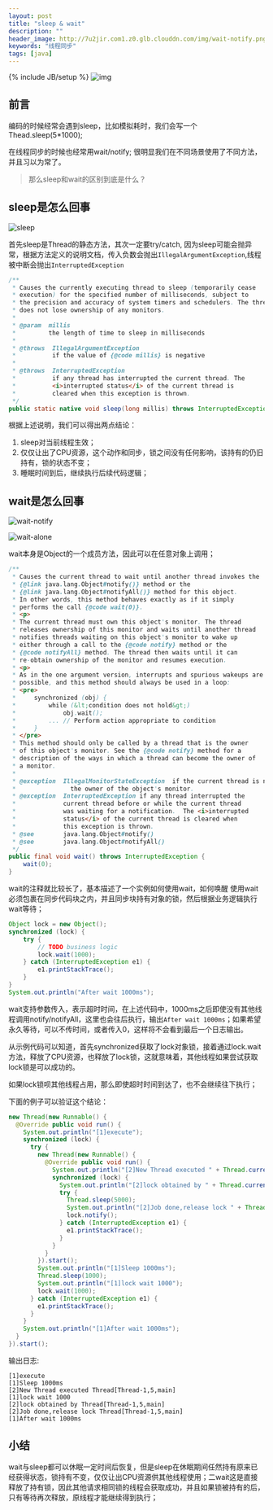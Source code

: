 ```yaml
---
layout: post
title: "sleep & wait"
description: ""
header_image: http://7u2jir.com1.z0.glb.clouddn.com/img/wait-notify.png
keywords: "线程同步"
tags: [java]
---
```

{% include JB/setup %}
![img](http://7u2jir.com1.z0.glb.clouddn.com/img/wait-notify.png)

## 前言

编码的时候经常会遇到sleep，比如模拟耗时，我们会写一个Thead.sleep(5*1000);

在线程同步的时候也经常用wait/notify; 很明显我们在不同场景使用了不同方法，并且习以为常了。

> 那么sleep和wait的区别到底是什么？


## sleep是怎么回事

![sleep](http://7u2jir.com1.z0.glb.clouddn.com/img/sleep.png)

首先sleep是Thread的静态方法，其次一定要try/catch, 因为sleep可能会抛异常，根据方法定义的说明文档，传入负数会抛出`IllegalArgumentException`,线程被中断会抛出`InterruptedException`


```java
/**
 * Causes the currently executing thread to sleep (temporarily cease
 * execution) for the specified number of milliseconds, subject to
 * the precision and accuracy of system timers and schedulers. The thread
 * does not lose ownership of any monitors.
 *
 * @param  millis
 *         the length of time to sleep in milliseconds
 *
 * @throws  IllegalArgumentException
 *          if the value of {@code millis} is negative
 *
 * @throws  InterruptedException
 *          if any thread has interrupted the current thread. The
 *          <i>interrupted status</i> of the current thread is
 *          cleared when this exception is thrown.
 */
public static native void sleep(long millis) throws InterruptedException;
```

根据上述说明，我们可以得出两点结论：

1. sleep对当前线程生效；
2. 仅仅让出了CPU资源，这个动作和同步，锁之间没有任何影响，该持有的仍旧持有，锁的状态不变；
3. 睡眠时间到后，继续执行后续代码逻辑；

## wait是怎么回事

![wait-notify](http://7u2jir.com1.z0.glb.clouddn.com/img/wait-notify.png)

![wait-alone](http://7u2jir.com1.z0.glb.clouddn.com/img/wait-alone.png)

wait本身是Object的一个成员方法，因此可以在任意对象上调用；

```java
/**
 * Causes the current thread to wait until another thread invokes the
 * {@link java.lang.Object#notify()} method or the
 * {@link java.lang.Object#notifyAll()} method for this object.
 * In other words, this method behaves exactly as if it simply
 * performs the call {@code wait(0)}.
 * <p>
 * The current thread must own this object's monitor. The thread
 * releases ownership of this monitor and waits until another thread
 * notifies threads waiting on this object's monitor to wake up
 * either through a call to the {@code notify} method or the
 * {@code notifyAll} method. The thread then waits until it can
 * re-obtain ownership of the monitor and resumes execution.
 * <p>
 * As in the one argument version, interrupts and spurious wakeups are
 * possible, and this method should always be used in a loop:
 * <pre>
 *     synchronized (obj) {
 *         while (&lt;condition does not hold&gt;)
 *             obj.wait();
 *         ... // Perform action appropriate to condition
 *     }
 * </pre>
 * This method should only be called by a thread that is the owner
 * of this object's monitor. See the {@code notify} method for a
 * description of the ways in which a thread can become the owner of
 * a monitor.
 *
 * @exception  IllegalMonitorStateException  if the current thread is not
 *               the owner of the object's monitor.
 * @exception  InterruptedException if any thread interrupted the
 *             current thread before or while the current thread
 *             was waiting for a notification.  The <i>interrupted
 *             status</i> of the current thread is cleared when
 *             this exception is thrown.
 * @see        java.lang.Object#notify()
 * @see        java.lang.Object#notifyAll()
 */
public final void wait() throws InterruptedException {
    wait(0);
}
```

wait的注释就比较长了，基本描述了一个实例如何使用wait，如何唤醒
使用wait必须包裹在同步代码块之内，并且同步块持有对象的锁，然后根据业务逻辑执行wait等待；

```java
Object lock = new Object();
synchronized (lock) {
    try {
    	// TODO business logic
        lock.wait(1000);
    } catch (InterruptedException e1) {
        e1.printStackTrace();
    }
}
System.out.println("After wait 1000ms");
```

wait支持参数传入，表示超时时间，在上述代码中，1000ms之后即使没有其他线程调用notify/notifyAll，这里也会往后执行，输出`After wait 1000ms`；如果希望永久等待，可以不传时间，或者传入0，这样将不会看到最后一个日志输出。

从示例代码可以知道，首先synchronized获取了lock对象锁，接着通过lock.wait方法，释放了CPU资源，也释放了lock锁，这就意味着，其他线程如果尝试获取lock锁是可以成功的。

如果lock锁呗其他线程占用，那么即使超时时间到达了，也不会继续往下执行；

下面的例子可以验证这个结论：

```java
new Thread(new Runnable() {
  @Override public void run() {
    System.out.println("[1]execute");
    synchronized (lock) {
      try {
        new Thread(new Runnable() {
          @Override public void run() {
            System.out.println("[2]New Thread executed " + Thread.currentThread());
            synchronized (lock) {
              System.out.println("[2]lock obtained by " + Thread.currentThread());
              try {
                Thread.sleep(5000);
                System.out.println("[2]Job done,release lock " + Thread.currentThread());
                lock.notify();
              } catch (InterruptedException e1) {
                e1.printStackTrace();
              }
            }
          }
        }).start();
        System.out.println("[1]Sleep 1000ms");
        Thread.sleep(1000);
        System.out.println("[1]lock wait 1000");
        lock.wait(1000);
      } catch (InterruptedException e1) {
        e1.printStackTrace();
      }
    }
    System.out.println("[1]After wait 1000ms");
  }
}).start();
```

输出日志:

```
[1]execute
[1]Sleep 1000ms
[2]New Thread executed Thread[Thread-1,5,main]
[1]lock wait 1000
[2]lock obtained by Thread[Thread-1,5,main]
[2]Job done,release lock Thread[Thread-1,5,main]
[1]After wait 1000ms
```
## 小结

wait与sleep都可以休眠一定时间后恢复，但是sleep在休眠期间任然持有原来已经获得状态，锁持有不变，仅仅让出CPU资源供其他线程使用；二wait这是直接释放了持有锁，因此其他请求相同锁的线程会获取成功，并且如果锁被持有的后，只有等待再次释放，原线程才能继续得到执行；
